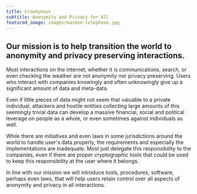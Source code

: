 ```yaml
---
title: Crowdymous
subtitle: Anonymity and Privacy for All
featured_image: images/masked-telephone.jpg
---
```


## Our mission is to help transition the world to anonymity and privacy preserving interactions.

Most interactions on the internet, whether it is communications, search, or even checking the weather
are not anonymity nor privacy preserving. Users who interact with companies knowingly and often
unknowingly give up a significant amount of data and meta-data. 

Even if little pieces of data might not seem that valuable to a private individual, attackers
and hostile entities collecting large amounts of this seemingly trivial data can develop a 
massive financial, social and political leverage on people as a whole, or even sometimes
against individuals as well.

While there are initiatives and even laws in some jurisdictions around the world
to handle user's data properly, the requirements
and especially the implementations are inadequate. Most just delegate this responsibility
to the companies, even if there are proper cryptographic tools that could
be used to keep this responsibility at the user where it belongs.

In line with our mission we will introduce tools, procedures, software, perhaps
even laws, that will help users retain control over all aspects of anonymity and privacy
in all interactions.
